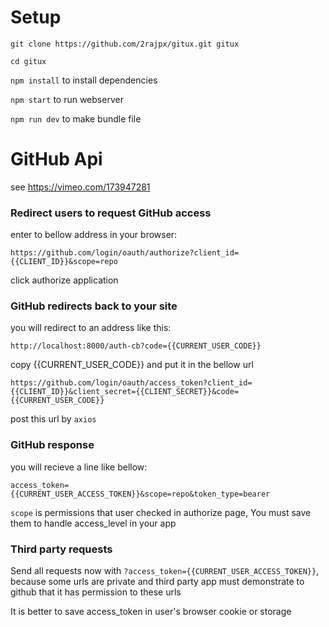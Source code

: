 # Setup

`git clone https://github.com/2rajpx/gitux.git gitux`

`cd gitux`

`npm install` to install dependencies

`npm start` to run webserver

`npm run dev` to make bundle file

# GitHub Api

see https://vimeo.com/173947281

### Redirect users to request GitHub access

enter to bellow address in your browser:

`https://github.com/login/oauth/authorize?client_id={{CLIENT_ID}}&scope=repo`

click authorize application

### GitHub redirects back to your site

you will redirect to an address like this:

`http://localhost:8000/auth-cb?code={{CURRENT_USER_CODE}}`

copy {{CURRENT_USER_CODE}} and put it in the bellow url

`https://github.com/login/oauth/access_token?client_id={{CLIENT_ID}}&client_secret={{CLIENT_SECRET}}&code={{CURRENT_USER_CODE}}`

post this url by `axios`

### GitHub response

you will recieve a line like bellow:

`access_token={{CURRENT_USER_ACCESS_TOKEN}}&scope=repo&token_type=bearer`

`scope` is permissions that user checked in authorize page, You must save them to handle access_level in your app 

### Third party requests

Send all requests now with `?access_token={{CURRENT_USER_ACCESS_TOKEN}}`, because some urls are private
and third party app must demonstrate to github that it has permission to these urls

It is better to save access_token in user's browser cookie or storage
